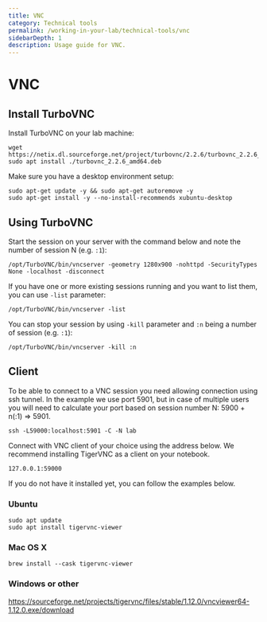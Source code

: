 ```yaml
---
title: VNC
category: Technical tools
permalink: /working-in-your-lab/technical-tools/vnc
sidebarDepth: 1
description: Usage guide for VNC.
---
```


# VNC

## Install TurboVNC

Install TurboVNC on your lab machine:
```
wget https://netix.dl.sourceforge.net/project/turbovnc/2.2.6/turbovnc_2.2.6_amd64.deb
sudo apt install ./turbovnc_2.2.6_amd64.deb
```

Make sure you have a desktop environment setup:
```
sudo apt-get update -y && sudo apt-get autoremove -y
sudo apt-get install -y --no-install-recommends xubuntu-desktop
```

## Using TurboVNC

Start the session on your server with the command below and note the number of session N (e.g. `:1`):
```
/opt/TurboVNC/bin/vncserver -geometry 1280x900 -nohttpd -SecurityTypes None -localhost -disconnect
```

If you have one or more existing sessions running and you want to list them, you can use `-list` parameter:
```
/opt/TurboVNC/bin/vncserver -list
```

You can stop your session by using `-kill` parameter and `:n` being a number of session (e.g. `:1`):
```
/opt/TurboVNC/bin/vncserver -kill :n
```

## Client

To be able to connect to a VNC session you need allowing connection
using ssh tunnel. In the example we use port 5901, but in case of multiple users
you will need to calculate your port based on session number N: 5900 + n(:1) => 5901.

```
ssh -L59000:localhost:5901 -C -N lab
```

Connect with VNC client of your choice using the address below.
We recommend installing TigerVNC as a client on your notebook.

```
127.0.0.1:59000
```

If you do not have it installed yet, you can follow the examples below.

### Ubuntu

```
sudo apt update
sudo apt install tigervnc-viewer
```

### Mac OS X

```
brew install --cask tigervnc-viewer
```

### Windows or other

https://sourceforge.net/projects/tigervnc/files/stable/1.12.0/vncviewer64-1.12.0.exe/download
